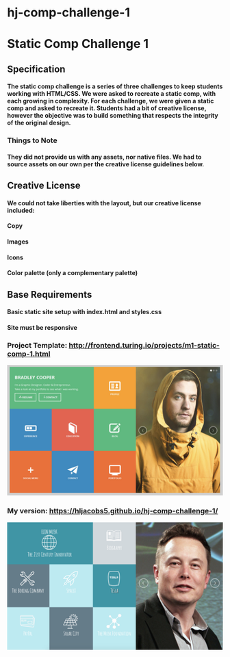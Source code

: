 # hj-comp-challenge-1

# Static Comp Challenge 1

## **Specification**

#### The static comp challenge is a series of three challenges to keep students working with HTML/CSS. We were asked to recreate a static comp, with each growing in complexity. For each challenge, we were given a static comp and asked to recreate it. Students had a bit of creative license, however the objective was to build something that respects the integrity of the original design.

### **Things to Note**

#### They did not provide us with any assets, nor native files. We had to source assets on our own per the creative license guidelines below.

## **Creative License**

#### We could not take liberties with the layout, but our creative license included:

#### Copy
#### Images
#### Icons
#### Color palette (only a complementary palette)

## **Base Requirements**

#### Basic static site setup with index.html and styles.css
#### Site must be responsive

### **Project Template:** http://frontend.turing.io/projects/m1-static-comp-1.html

![alt text](https://github.com/hljacobs5/hj-comp-challenge-1/blob/master/template-1.png)

### **My version:** https://hljacobs5.github.io/hj-comp-challenge-1/

![alt text](https://github.com/hljacobs5/hj-comp-challenge-1/blob/master/elon-musk.png)

